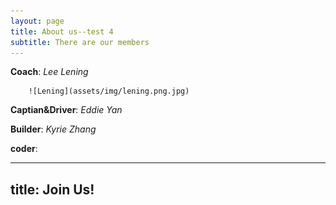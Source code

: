 ```yaml
---
layout: page
title: About us--test 4
subtitle: There are our members 
---
```

**Coach**: _Lee Lening_

        ![Lening](assets/img/lening.png.jpg)
        
**Captian&Driver**: _Eddie Yan_

**Builder**: _Kyrie Zhang_

**coder**:

---
title: Join Us!
---